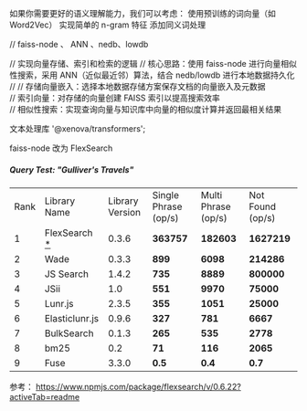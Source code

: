 如果你需要更好的语义理解能力，我们可以考虑：
使用预训练的词向量（如 Word2Vec）
实现简单的 n-gram 特征
添加同义词处理

// faiss-node 、 ANN 、nedb、lowdb


// 实现向量存储、索引和检索的逻辑
// 核心思路：使用 faiss-node 进行向量相似性搜索，采用 ANN（近似最近邻）算法，结合 nedb/lowdb 进行本地数据持久化
//
// 存储向量嵌入：选择本地数据存储方案保存文档的向量嵌入及元数据  
// 索引向量：对存储的向量创建 FAISS 索引以提高搜索效率  
// 相似性搜索：实现查询向量与知识库中向量的相似度计算并返回最相关结果



 文本处理库 '@xenova/transformers';   

faiss-node 改为 FlexSearch

##### Query Test: "Gulliver's Travels"

|      |                                                              |                 |                      |                     |                  |
| ---- | ------------------------------------------------------------ | --------------- | -------------------- | ------------------- |------------------|
| Rank | Library Name                                                 | Library Version | Single Phrase (op/s) | Multi Phrase (op/s) | Not Found (op/s) |
| 1    | FlexSearch [*](https://www.npmjs.com/package/flexsearch/v/0.6.22#notes) | 0.3.6           | **363757**           | **182603**          | **1627219**      |
| 2    | Wade                                                         | 0.3.3           | **899**              | **6098**            | **214286**       |
| 3    | JS Search                                                    | 1.4.2           | **735**              | **8889**            | **800000**       |
| 4    | JSii                                                         | 1.0             | **551**              | **9970**            | **75000**        |
| 5    | Lunr.js                                                      | 2.3.5           | **355**              | **1051**            | **25000**        |
| 6    | Elasticlunr.js                                               | 0.9.6           | **327**              | **781**             | **6667**         |
| 7    | BulkSearch                                                   | 0.1.3           | **265**              | **535**             | **2778**         |
| 8    | bm25                                                         | 0.2             | **71**               | **116**             | **2065**         |
| 9    | Fuse                                                         | 3.3.0           | **0.5**              | **0.4**             | **0.7**          |
参考：
https://www.npmjs.com/package/flexsearch/v/0.6.22?activeTab=readme


